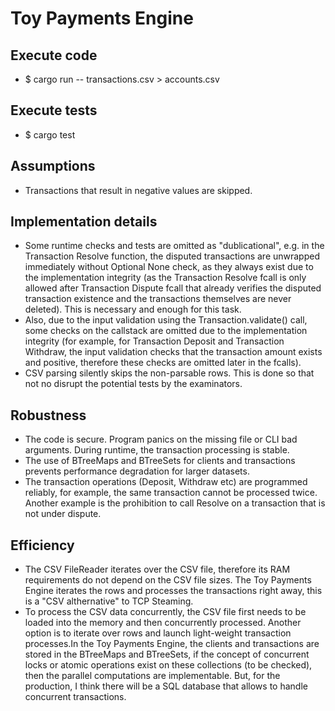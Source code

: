 # Toy Payments Engine
## Execute code
- $ cargo run -- transactions.csv > accounts.csv
## Execute tests
- $ cargo test
## Assumptions
- Transactions that result in negative values are skipped.
## Implementation details
- Some runtime checks and tests are omitted as "dublicational", e.g. in the Transaction Resolve function,
the disputed transactions are unwrapped immediately without Optional None check, as they always exist due to the implementation integrity (as the Transaction Resolve fcall is only allowed after Transaction Dispute fcall that already verifies the disputed transaction existence and the transactions themselves are never deleted). This is necessary and enough for this task.
- Also, due to the input validation using the Transaction.validate() call,
some checks on the callstack are omitted due to the implementation integrity (for example, for Transaction Deposit and Transaction Withdraw, the input validation checks that the transaction amount exists and positive, therefore these checks are omitted later in the fcalls).
- CSV parsing silently skips the non-parsable rows. This is done so that not no disrupt the potential tests by the examinators.
## Robustness
- The code is secure. Program panics on the missing file or CLI bad arguments. During runtime, the transaction processing is stable.
- The use of BTreeMaps and BTreeSets for clients and transactions prevents performance degradation for larger datasets.
- The transaction operations (Deposit, Withdraw etc) are programmed reliably, for example, the same transaction cannot be processed twice. Another example is the prohibition to call Resolve on a transaction that is not under dispute. 
## Efficiency
- The CSV FileReader iterates over the CSV file, therefore its RAM requirements do not depend on the CSV file sizes. The Toy Payments Engine iterates the rows and processes the transactions right away, this is a "CSV althernative" to TCP Steaming.
- To process the CSV data concurrently, the CSV file first needs to be loaded into the memory and then concurrently processed. Another option is to iterate over rows and launch light-weight transaction processes.In the Toy Payments Engine, the clients and transactions are stored in the BTreeMaps and BTreeSets, if the concept of concurrent locks or atomic operations exist on these collections (to be checked), then the parallel computations are implementable. But, for the production, I think there will be a SQL database that allows to handle concurrent transactions. 

